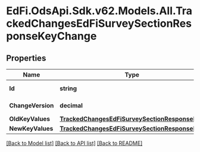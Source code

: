 # EdFi.OdsApi.Sdk.v62.Models.All.TrackedChangesEdFiSurveySectionResponseKeyChange

## Properties

Name | Type | Description | Notes
------------ | ------------- | ------------- | -------------
**Id** | **string** | Resource identifier | [optional] 
**ChangeVersion** | **decimal** | Change version | [optional] 
**OldKeyValues** | [**TrackedChangesEdFiSurveySectionResponseKey**](TrackedChangesEdFiSurveySectionResponseKey.md) |  | [optional] 
**NewKeyValues** | [**TrackedChangesEdFiSurveySectionResponseKey**](TrackedChangesEdFiSurveySectionResponseKey.md) |  | [optional] 

[[Back to Model list]](../../README.md#documentation-for-models) [[Back to API list]](../../README.md#documentation-for-api-endpoints) [[Back to README]](../../README.md)

